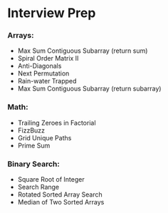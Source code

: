 # Interview Prep
<h3> Arrays: </h3>
<ul>
    <li> Max Sum Contiguous Subarray (return sum) </li>
    <li> Spiral Order Matrix II </li>
    <li> Anti-Diagonals </li>
    <li> Next Permutation </li>
    <li> Rain-water Trapped </li>
    <li> Max Sum Contiguous Subarray (return subarray) </li>
</ul>

<h3> Math: </h3>
<ul>
    <li> Trailing Zeroes in Factorial </li>
    <li> FizzBuzz </li>
    <li> Grid Unique Paths </li>
    <li> Prime Sum </li>
</ul>


<h3> Binary Search: </h3>
<ul>
    <li> Square Root of Integer </li>
    <li> Search Range </li>
    <li> Rotated Sorted Array Search </li>
    <li> Median of Two Sorted Arrays </li>
</ul>
